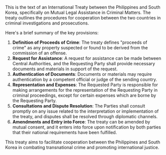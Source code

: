 This is the text of an International Treaty between the Philippines and South Korea, specifically on Mutual Legal Assistance in Criminal Matters. The treaty outlines the procedures for cooperation between the two countries in criminal investigations and prosecutions.

Here's a brief summary of the key provisions:

1. **Definition of Proceeds of Crime**: The treaty defines "proceeds of crime" as any property suspected or found to be derived from the commission of an offense.
2. **Request for Assistance**: A request for assistance can be made between Central Authorities, and the Requesting Party shall provide necessary documents and materials in support of the request.
3. **Authentication of Documents**: Documents or materials may require authentication by a competent official or judge of the sending country.
4. **Representation and Expenses**: The Requested Party is responsible for making arrangements for the representation of the Requesting Party in criminal proceedings, except for certain expenses which are borne by the Requesting Party.
5. **Consultations and Dispute Resolution**: The Parties shall consult promptly on any issue related to the interpretation or implementation of the treaty, and disputes shall be resolved through diplomatic channels.
6. **Amendments and Entry into Force**: The treaty can be amended by mutual consent, and it enters into force upon notification by both parties that their national requirements have been fulfilled.

This treaty aims to facilitate cooperation between the Philippines and South Korea in combating transnational crime and promoting international justice.